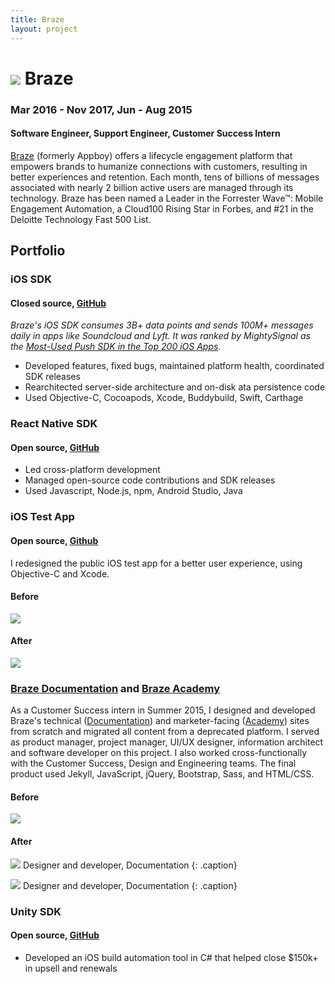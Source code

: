 ```yaml
---
title: Braze
layout: project
---
```

# ![][8] Braze
### Mar 2016 - Nov 2017, Jun - Aug 2015
#### Software Engineer, Support Engineer, Customer Success Intern

[Braze][1] (formerly Appboy) offers a lifecycle engagement platform that empowers brands to humanize connections with customers, resulting in better experiences and retention. Each month, tens of billions of messages associated with nearly 2 billion active users are managed through its technology. Braze has been named a Leader in the Forrester Wave™: Mobile Engagement Automation, a Cloud100 Rising Star in Forbes, and #21 in the Deloitte Technology Fast 500 List.

## Portfolio

### iOS SDK
#### Closed source, [GitHub][2]

*Braze's iOS SDK consumes 3B+ data points and sends 100M+ messages daily in apps like Soundcloud and Lyft. It was ranked by MightySignal as the [Most-Used Push SDK in the Top 200 iOS Apps][9].*

- Developed features, fixed bugs, maintained platform health, coordinated SDK releases
- Rearchitected server-side architecture and on-disk ata persistence code
- Used Objective-C, Cocoapods, Xcode, Buddybuild, Swift, Carthage

### React Native SDK
#### Open source, [GitHub][3]
- Led cross-platform development
- Managed open-source code contributions and SDK releases
- Used Javascript, Node.js, npm, Android Studio, Java

### iOS Test App
#### Open source, [Github][7]

I redesigned the public iOS test app for a better user experience, using Objective-C and Xcode.

#### Before

![][13]

#### After

![][14]

### [Braze Documentation][5] and [Braze Academy][6]

As a Customer Success intern in Summer 2015, I designed and developed Braze's technical ([Documentation][5]) and marketer-facing ([Academy][6]) sites from scratch and migrated all content from a deprecated platform. I served as product manager, project manager, UI/UX designer, information architect and software developer on this project. I also worked cross-functionally with the Customer Success, Design and Engineering teams. The final product used Jekyll, JavaScript, jQuery, Bootstrap, Sass, and HTML/CSS.

#### Before

![][10]

#### After

![][11]
Designer and developer, Documentation
{: .caption}

![][12]
Designer and developer, Documentation
{: .caption}




### Unity SDK
#### Open source, [GitHub][4]
- Developed an iOS build automation tool in C# that helped close $150k+ in upsell and renewals

[1]: https://www.braze.com/
[2]: https://github.com/Appboy/appboy-ios-sdk
[3]: https://github.com/Appboy/appboy-react-sdk
[4]: https://github.com/Appboy/appboy-unity-sdk
[5]: https://www.braze.com/documentation/Platform_Wide/
[6]: https://www.braze.com/academy/Getting_Started
[7]: https://github.com/Appboy/appboy-ios-sdk/tree/master/Example
[8]: /assets/images/braze-logo.jpg
[9]: https://mightysignal.com/top-ios-sdks?tag=21
[10]: /assets/images/braze-docs-old.jpg
[11]: /assets/images/braze-docs-new.jpg
[12]: /assets/images/braze-docs-new-2.jpg
[13]: /assets/images/stopwatch-old.jpg
[14]: /assets/images/stopwatch-new.jpg
